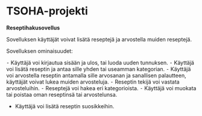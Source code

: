 # TSOHA-projekti

**Reseptihakusovellus**

Sovelluksen käyttäjät voivat lisätä reseptejä ja arvostella muiden reseptejä.

Sovelluksen ominaisuudet:

⁃ Käyttäjä voi kirjautua sisään ja ulos, tai luoda uuden tunnuksen.
⁃ Käyttäjä voi lisätä reseptin ja antaa sille yhden tai useamman kategorian.
⁃ Käyttäjä voi arvostella reseptin antamalla sille arvosanan ja sanallisen palautteen, käyttäjät voivat lukea muiden arvosteluja.
⁃ Reseptin tekijä voi vastata arvosteluihin.
⁃ Reseptejä voi hakea eri kategorioista.
⁃ Käyttäjä voi muokata tai poistaa oman reseptinsä tai arvostelunsa.
- Käyttäjä voi lisätä reseptin suosikkeihin.
